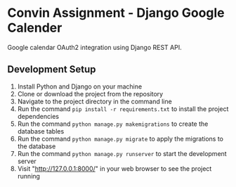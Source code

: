 # Convin Assignment - Django Google Calender

Google calendar OAuth2 integration using Django REST API.

## Development Setup

1. Install Python and Django on your machine
2. Clone or download the project from the repository
3. Navigate to the project directory in the command line
4. Run the command `pip install -r requirements.txt` to install the project dependencies
5. Run the command `python manage.py makemigrations` to create the database tables
6. Run the command `python manage.py migrate` to apply the migrations to the database
7. Run the command `python manage.py runserver` to start the development server
8. Visit "http://127.0.0.1:8000/" in your web browser to see the project running
